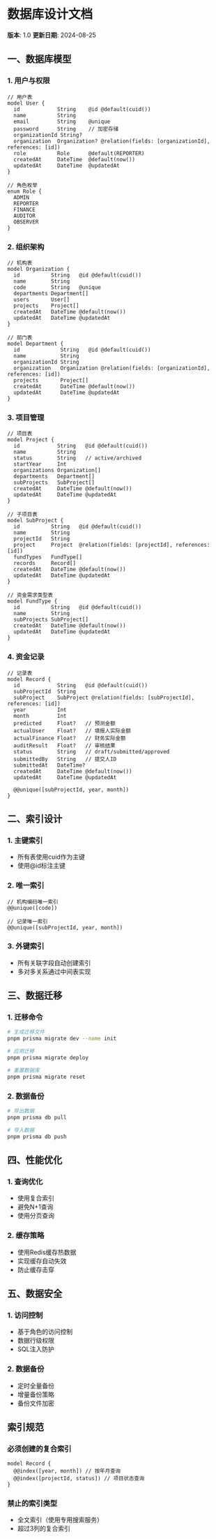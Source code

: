 # 数据库设计文档
**版本**: 1.0
**更新日期**: 2024-08-25

## 一、数据库模型

### 1. 用户与权限
```prisma
// 用户表
model User {
  id            String    @id @default(cuid())
  name          String
  email         String    @unique
  password      String    // 加密存储
  organizationId String?
  organization  Organization? @relation(fields: [organizationId], references: [id])
  role          Role      @default(REPORTER)
  createdAt     DateTime  @default(now())
  updatedAt     DateTime  @updatedAt
}

// 角色枚举
enum Role {
  ADMIN
  REPORTER
  FINANCE
  AUDITOR
  OBSERVER
}
```

### 2. 组织架构
```prisma
// 机构表
model Organization {
  id          String   @id @default(cuid())
  name        String
  code        String   @unique
  departments Department[]
  users       User[]
  projects    Project[]
  createdAt   DateTime @default(now())
  updatedAt   DateTime @updatedAt
}

// 部门表
model Department {
  id             String   @id @default(cuid())
  name           String
  organizationId String
  organization   Organization @relation(fields: [organizationId], references: [id])
  projects       Project[]
  createdAt      DateTime @default(now())
  updatedAt      DateTime @updatedAt
}
```

### 3. 项目管理
```prisma
// 项目表
model Project {
  id            String   @id @default(cuid())
  name          String
  status        String   // active/archived
  startYear     Int
  organizations Organization[]
  departments   Department[]
  subProjects   SubProject[]
  createdAt     DateTime @default(now())
  updatedAt     DateTime @updatedAt
}

// 子项目表
model SubProject {
  id          String   @id @default(cuid())
  name        String
  projectId   String
  project     Project  @relation(fields: [projectId], references: [id])
  fundTypes   FundType[]
  records     Record[]
  createdAt   DateTime @default(now())
  updatedAt   DateTime @updatedAt
}

// 资金需求类型表
model FundType {
  id          String   @id @default(cuid())
  name        String
  subProjects SubProject[]
  createdAt   DateTime @default(now())
  updatedAt   DateTime @updatedAt
}
```

### 4. 资金记录
```prisma
// 记录表
model Record {
  id            String   @id @default(cuid())
  subProjectId  String
  subProject    SubProject @relation(fields: [subProjectId], references: [id])
  year          Int
  month         Int
  predicted     Float?   // 预测金额
  actualUser    Float?   // 填报人实际金额
  actualFinance Float?   // 财务实际金额
  auditResult   Float?   // 审核结果
  status        String   // draft/submitted/approved
  submittedBy   String   // 提交人ID
  submittedAt   DateTime?
  createdAt     DateTime @default(now())
  updatedAt     DateTime @updatedAt

  @@unique([subProjectId, year, month])
}
```

## 二、索引设计

### 1. 主键索引
- 所有表使用cuid作为主键
- 使用@id标注主键

### 2. 唯一索引
```prisma
// 机构编码唯一索引
@@unique([code])

// 记录唯一索引
@@unique([subProjectId, year, month])
```

### 3. 外键索引
- 所有关联字段自动创建索引
- 多对多关系通过中间表实现

## 三、数据迁移

### 1. 迁移命令
```bash
# 生成迁移文件
pnpm prisma migrate dev --name init

# 应用迁移
pnpm prisma migrate deploy

# 重置数据库
pnpm prisma migrate reset
```

### 2. 数据备份
```bash
# 导出数据
pnpm prisma db pull

# 导入数据
pnpm prisma db push
```

## 四、性能优化

### 1. 查询优化
- 使用复合索引
- 避免N+1查询
- 使用分页查询

### 2. 缓存策略
- 使用Redis缓存热数据
- 实现缓存自动失效
- 防止缓存击穿

## 五、数据安全

### 1. 访问控制
- 基于角色的访问控制
- 数据行级权限
- SQL注入防护

### 2. 数据备份
- 定时全量备份
- 增量备份策略
- 备份文件加密

## 索引规范
### 必须创建的复合索引
```prisma
model Record {
  @@index([year, month]) // 按年月查询
  @@index([projectId, status]) // 项目状态查询
}
```

### 禁止的索引类型
- 全文索引（使用专用搜索服务）
- 超过3列的复合索引 